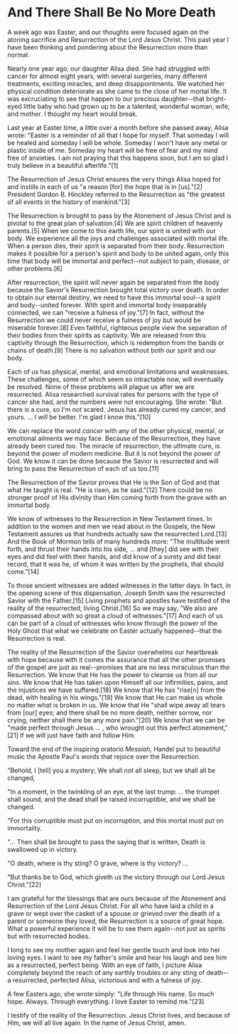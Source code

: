 # And There Shall Be No More Death

A week ago was Easter, and our thoughts were focused again on the atoning
sacrifice and Resurrection of the Lord Jesus Christ. This past year I have
been thinking and pondering about the Resurrection more than normal.

Nearly one year ago, our daughter Alisa died. She had struggled with cancer
for almost eight years, with several surgeries, many different treatments,
exciting miracles, and deep disappointments. We watched her physical condition
deteriorate as she came to the close of her mortal life. It was excruciating
to see that happen to our precious daughter--that bright-eyed little baby who
had grown up to be a talented, wonderful woman, wife, and mother. I thought my
heart would break.

Last year at Easter time, a little over a month before she passed away, Alisa
wrote: "Easter is a reminder of all that I hope for myself. That someday I
will be healed and someday I will be whole. Someday I won't have any metal or
plastic inside of me. Someday my heart will be free of fear and my mind free
of anxieties. I am not praying that this happens soon, but I am so glad I
truly believe in a beautiful afterlife."[1]

The Resurrection of Jesus Christ ensures the very things Alisa hoped for and
instills in each of us "a reason [for] the hope that is in [us]."[2] President
Gordon B. Hinckley referred to the Resurrection as "the greatest of all events
in the history of mankind."[3]

The Resurrection is brought to pass by the Atonement of Jesus Christ and is
pivotal to the great plan of salvation.[4] We are spirit children of heavenly
parents.[5] When we come to this earth life, our spirit is united with our
body. We experience all the joys and challenges associated with mortal life.
When a person dies, their spirit is separated from their body. Resurrection
makes it possible for a person's spirit and body to be united again, only this
time that body will be immortal and perfect--not subject to pain, disease, or
other problems.[6]

After resurrection, the spirit will never again be separated from the body
because the Savior's Resurrection brought total victory over death. In order
to obtain our eternal destiny, we need to have this immortal soul--a spirit
and body--united forever. With spirit and immortal body inseparably connected,
we can "receive a fulness of joy."[7] In fact, without the Resurrection we
could never receive a fulness of joy but would be miserable forever.[8] Even
faithful, righteous people view the separation of their bodies from their
spirits as captivity. We are released from this captivity through the
Resurrection, which is redemption from the bands or chains of death.[9] There
is no salvation without both our spirit and our body.

Each of us has physical, mental, and emotional limitations and weaknesses.
These challenges, some of which seem so intractable now, will eventually be
resolved. None of these problems will plague us after we are resurrected.
Alisa researched survival rates for persons with the type of cancer she had,
and the numbers were not encouraging. She wrote: "But there is a cure, so I'm
not scared. Jesus has already cured my cancer, and yours. ... I _will_ be
better. I'm glad I know this."[10]

We can replace the word _cancer_ with any of the other physical, mental, or
emotional ailments we may face. Because of the Resurrection, they have already
been cured too. The miracle of resurrection, the ultimate cure, is beyond the
power of modern medicine. But it is not beyond the power of God. We know it
can be done because the Savior is resurrected and will bring to pass the
Resurrection of each of us too.[11]

The Resurrection of the Savior proves that He is the Son of God and that what
He taught is real. "He is risen, as he said."[12] There could be no stronger
proof of His divinity than Him coming forth from the grave with an immortal
body.

We know of witnesses to the Resurrection in New Testament times. In addition
to the women and men we read about in the Gospels, the New Testament assures
us that hundreds actually saw the resurrected Lord.[13] And the Book of Mormon
tells of many hundreds more: "The multitude went forth, and thrust their hands
into his side, ... and [they] did see with their eyes and did feel with their
hands, and did know of a surety and did bear record, that it was he, of whom
it was written by the prophets, that should come."[14]

To those ancient witnesses are added witnesses in the latter days. In fact, in
the opening scene of this dispensation, Joseph Smith saw the resurrected
Savior with the Father.[15] Living prophets and apostles have testified of the
reality of the resurrected, living Christ.[16] So we may say, "We also are
compassed about with so great a cloud of witnesses."[17] And each of us can be
part of a cloud of witnesses who know through the power of the Holy Ghost that
what we celebrate on Easter actually happened--that the Resurrection is real.

The reality of the Resurrection of the Savior overwhelms our heartbreak with
hope because with it comes the assurance that all the other promises of the
gospel are just as real--promises that are no less miraculous than the
Resurrection. We know that He has the power to cleanse us from all our sins.
We know that He has taken upon Himself all our infirmities, pains, and the
injustices we have suffered.[18] We know that He has "rise[n] from the dead,
with healing in his wings."[19] We know that He can make us whole no matter
what is broken in us. We know that He "shall wipe away all tears from [our]
eyes; and there shall be no more death, neither sorrow, nor crying, neither
shall there be any more pain."[20] We know that we can be "made perfect
through Jesus ... , who wrought out this perfect atonement,"[21] if we will just
have faith and follow Him.

Toward the end of the inspiring oratorio _Messiah,_ Handel put to beautiful
music the Apostle Paul's words that rejoice over the Resurrection.

"Behold, I [tell] you a mystery; We shall not all sleep, but we shall all be
changed,

"In a moment, in the twinkling of an eye, at the last trump: ... the trumpet
shall sound, and the dead shall be raised incorruptible, and we shall be
changed.

"For this corruptible must put on incorruption, and this mortal must put on
immortality.

"... Then shall be brought to pass the saying that is written, Death is
swallowed up in victory.

"O death, where is thy sting? O grave, where is thy victory? ...

"But thanks be to God, which giveth us the victory through our Lord Jesus
Christ."[22]

I am grateful for the blessings that are ours because of the Atonement and
Resurrection of the Lord Jesus Christ. For all who have laid a child in a
grave or wept over the casket of a spouse or grieved over the death of a
parent or someone they loved, the Resurrection is a source of great hope. What
a powerful experience it will be to see them again--not just as spirits but
with resurrected bodies.

I long to see my mother again and feel her gentle touch and look into her
loving eyes. I want to see my father's smile and hear his laugh and see him as
a resurrected, perfect being. With an eye of faith, I picture Alisa completely
beyond the reach of any earthly troubles or any sting of death--a resurrected,
perfected Alisa, victorious and with a fulness of joy.

A few Easters ago, she wrote simply: "Life through His name. So much hope.
Always. Through everything. I love Easter to remind me."[23]

I testify of the reality of the Resurrection. Jesus Christ lives, and because
of Him, we will all live again. In the name of Jesus Christ, amen.


